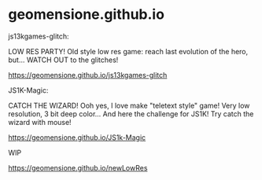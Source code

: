 # geomensione.github.io

js13kgames-glitch: 

LOW RES PARTY! Old style low res game: reach last evolution of the hero, but... WATCH OUT to the glitches!

https://geomensione.github.io/js13kgames-glitch

JS1K-Magic:

CATCH THE WIZARD! Ooh yes, I love make "teletext style" game! Very low resolution, 3 bit deep color... And here the challenge for JS1K! Try catch the wizard with mouse!

https://geomensione.github.io/JS1k-Magic

WIP

https://geomensione.github.io/newLowRes



